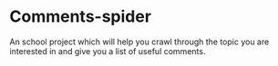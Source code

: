 # Comments-spider
An school project which will help you crawl through the topic you are interested in and give you  a list of useful comments.
